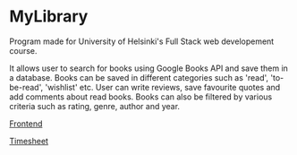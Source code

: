 # MyLibrary

Program made for University of Helsinki's Full Stack web developement course. 

It allows user to search for books using Google Books API and save them in a database.
Books can be saved in different categories such as 'read', 'to-be-read', 'wishlist' etc. User can write reviews, save favourite quotes and add comments about read books. Books can also be filtered by various criteria such as rating, genre, author and year.

[Frontend](https://github.com/chipfrog/MyLibrary-frontend)

[Timesheet](https://github.com/chipfrog/MyLibrary/blob/main/timesheet.md)
